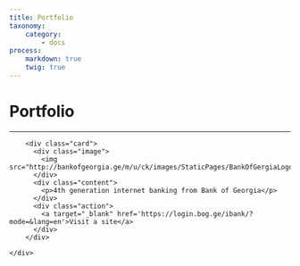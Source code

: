 ```yaml
---
title: Portfolio
taxonomy:
    category:
        - docs
process:
    markdown: true
    twig: true
---
```


# Portfolio
---

<div class="pure-g">
    <div class="pure-u-1 pure-u-md-1-3">
    
        <div class="card">
          <div class="image">
            <img src="http://bankofgeorgia.ge/m/u/ck/images/StaticPages/BankOfGergiaLogo.jpg">
          </div>
          <div class="content">
            <p>4th generation internet banking from Bank of Georgia</p>
          </div>
          <div class="action">
            <a target="_blank" href='https://login.bog.ge/ibank/?mode=&lang=en'>Visit a site</a>
          </div>
        </div>
    
    </div>
    
</div>

